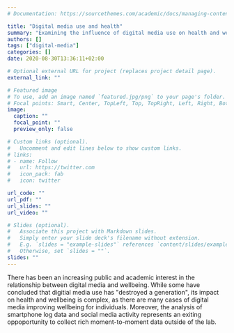 ```yaml
---
# Documentation: https://sourcethemes.com/academic/docs/managing-content/

title: "Digital media use and health"
summary: "Examining the influence of digital media use on health and wellbeing"
authors: []
tags: ["digital-media"]
categories: []
date: 2020-08-30T13:36:11+02:00

# Optional external URL for project (replaces project detail page).
external_link: ""

# Featured image
# To use, add an image named `featured.jpg/png` to your page's folder.
# Focal points: Smart, Center, TopLeft, Top, TopRight, Left, Right, BottomLeft, Bottom, BottomRight.
image:
  caption: ""
  focal_point: ""
  preview_only: false

# Custom links (optional).
#   Uncomment and edit lines below to show custom links.
# links:
# - name: Follow
#   url: https://twitter.com
#   icon_pack: fab
#   icon: twitter

url_code: ""
url_pdf: ""
url_slides: ""
url_video: ""

# Slides (optional).
#   Associate this project with Markdown slides.
#   Simply enter your slide deck's filename without extension.
#   E.g. `slides = "example-slides"` references `content/slides/example-slides.md`.
#   Otherwise, set `slides = ""`.
slides: ""
---
```


There has been an increasing public and academic interest in the relationship between digital media and wellbeing. While some have concluded that digitial media use has "destroyed a generation", its impact on health and wellbeing is complex, as there are many cases of digital media improving wellbeing for individuals. Moreover, the analysis of smartphone log data and social media activity represents an exiting oppoportunity to collect rich moment-to-moment data outside of the lab.
